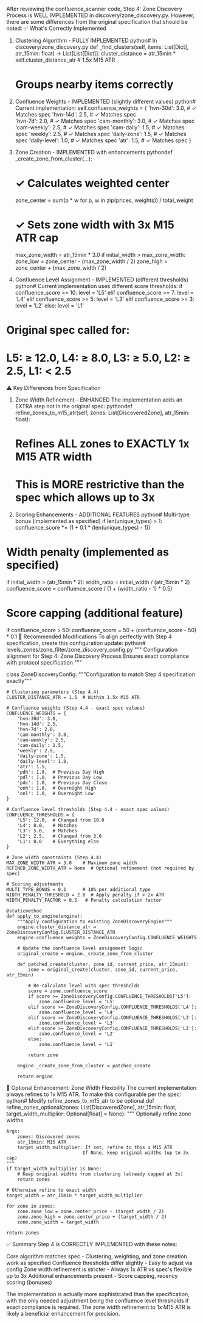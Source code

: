 After reviewing the confluence_scanner code, Step 4: Zone Discovery Process is WELL IMPLEMENTED in discovery/zone_discovery.py. However, there are some differences from the original specification that should be noted:
✅ What's Correctly Implemented
1. Clustering Algorithm - FULLY IMPLEMENTED
python# In discovery/zone_discovery.py
def _find_clusters(self, items: List[Dict], atr_15min: float) -> List[List[Dict]]:
    cluster_distance = atr_15min * self.cluster_distance_atr  # 1.5x M15 ATR
    # Groups nearby items correctly
2. Confluence Weights - IMPLEMENTED (slightly different values)
python# Current implementation:
self.confluence_weights = {
    'hvn-30d': 3.0,      # ✓ Matches spec
    'hvn-14d': 2.5,      # ✓ Matches spec  
    'hvn-7d': 2.0,       # ✓ Matches spec
    'cam-monthly': 3.0,   # ✓ Matches spec
    'cam-weekly': 2.5,    # ✓ Matches spec
    'cam-daily': 1.5,     # ✓ Matches spec
    'weekly': 2.5,        # ✓ Matches spec
    'daily-zone': 1.5,    # ✓ Matches spec
    'daily-level': 1.0,   # ✓ Matches spec
    'atr': 1.5,          # ✓ Matches spec
}
3. Zone Creation - IMPLEMENTED with enhancements
pythondef _create_zone_from_cluster(...):
    # ✓ Calculates weighted center
    zone_center = sum(p * w for p, w in zip(prices, weights)) / total_weight
    
    # ✓ Sets zone width with 3x M15 ATR cap
    max_zone_width = atr_15min * 3.0
    if initial_width > max_zone_width:
        zone_low = zone_center - (max_zone_width / 2)
        zone_high = zone_center + (max_zone_width / 2)
4. Confluence Level Assignment - IMPLEMENTED (different thresholds)
python# Current implementation uses different score thresholds:
if confluence_score >= 10:
    level = 'L5'
elif confluence_score >= 7:
    level = 'L4'
elif confluence_score >= 5:
    level = 'L3'
elif confluence_score >= 3:
    level = 'L2'
else:
    level = 'L1'

# Original spec called for:
# L5: ≥ 12.0, L4: ≥ 8.0, L3: ≥ 5.0, L2: ≥ 2.5, L1: < 2.5
⚠️ Key Differences from Specification
1. Zone Width Refinement - ENHANCED
The implementation adds an EXTRA step not in the original spec:
pythondef refine_zones_to_m15_atr(self, zones: List[DiscoveredZone], atr_15min: float):
    # Refines ALL zones to EXACTLY 1x M15 ATR width
    # This is MORE restrictive than the spec which allows up to 3x
2. Scoring Enhancements - ADDITIONAL FEATURES
python# Multi-type bonus (implemented as specified)
if len(unique_types) > 1:
    confluence_score *= (1 + 0.1 * (len(unique_types) - 1))

# Width penalty (implemented as specified)
if initial_width > (atr_15min * 2):
    width_ratio = initial_width / (atr_15min * 2)
    confluence_score = confluence_score / (1 + (width_ratio - 1) * 0.5)

# Score capping (additional feature)
if confluence_score > 50:
    confluence_score = 50 + (confluence_score - 50) * 0.1
📝 Recommended Modifications
To align perfectly with Step 4 specification, create this configuration update:
python# levels_zones/zone_filter/zone_discovery_config.py
"""
Configuration alignment for Step 4: Zone Discovery Process
Ensures exact compliance with protocol specification
"""

class ZoneDiscoveryConfig:
    """Configuration to match Step 4 specification exactly"""
    
    # Clustering parameters (Step 4.4)
    CLUSTER_DISTANCE_ATR = 1.5  # Within 1.5x M15 ATR
    
    # Confluence weights (Step 4.4 - exact spec values)
    CONFLUENCE_WEIGHTS = {
        'hvn-30d': 3.0,
        'hvn-14d': 2.5,
        'hvn-7d': 2.0,
        'cam-monthly': 3.0,
        'cam-weekly': 2.5,
        'cam-daily': 1.5,
        'weekly': 2.5,
        'daily-zone': 1.5,
        'daily-level': 1.0,
        'atr': 1.5,
        'pdh': 1.0,  # Previous Day High
        'pdl': 1.0,  # Previous Day Low
        'pdc': 1.0,  # Previous Day Close
        'onh': 1.0,  # Overnight High
        'onl': 1.0,  # Overnight Low
    }
    
    # Confluence level thresholds (Step 4.4 - exact spec values)
    CONFLUENCE_THRESHOLDS = {
        'L5': 12.0,  # Changed from 10.0
        'L4': 8.0,   # Matches
        'L3': 5.0,   # Matches
        'L2': 2.5,   # Changed from 3.0
        'L1': 0.0    # Everything else
    }
    
    # Zone width constraints (Step 4.4)
    MAX_ZONE_WIDTH_ATR = 3.0    # Maximum zone width
    REFINED_ZONE_WIDTH_ATR = None  # Optional refinement (not required by spec)
    
    # Scoring adjustments
    MULTI_TYPE_BONUS = 0.1      # 10% per additional type
    WIDTH_PENALTY_THRESHOLD = 2.0  # Apply penalty if > 2x ATR
    WIDTH_PENALTY_FACTOR = 0.5   # Penalty calculation factor
    
    @staticmethod
    def apply_to_engine(engine):
        """Apply configuration to existing ZoneDiscoveryEngine"""
        engine.cluster_distance_atr = ZoneDiscoveryConfig.CLUSTER_DISTANCE_ATR
        engine.confluence_weights = ZoneDiscoveryConfig.CONFLUENCE_WEIGHTS
        
        # Update the confluence level assignment logic
        original_create = engine._create_zone_from_cluster
        
        def patched_create(cluster, zone_id, current_price, atr_15min):
            zone = original_create(cluster, zone_id, current_price, atr_15min)
            
            # Re-calculate level with spec thresholds
            score = zone.confluence_score
            if score >= ZoneDiscoveryConfig.CONFLUENCE_THRESHOLDS['L5']:
                zone.confluence_level = 'L5'
            elif score >= ZoneDiscoveryConfig.CONFLUENCE_THRESHOLDS['L4']:
                zone.confluence_level = 'L4'
            elif score >= ZoneDiscoveryConfig.CONFLUENCE_THRESHOLDS['L3']:
                zone.confluence_level = 'L3'
            elif score >= ZoneDiscoveryConfig.CONFLUENCE_THRESHOLDS['L2']:
                zone.confluence_level = 'L2'
            else:
                zone.confluence_level = 'L1'
            
            return zone
        
        engine._create_zone_from_cluster = patched_create
        
        return engine
🔧 Optional Enhancement: Zone Width Flexibility
The current implementation always refines to 1x M15 ATR. To make this configurable per the spec:
python# Modify refine_zones_to_m15_atr to be optional
def refine_zones_optional(zones: List[DiscoveredZone], 
                         atr_15min: float,
                         target_width_multiplier: Optional[float] = None):
    """
    Optionally refine zone widths
    
    Args:
        zones: Discovered zones
        atr_15min: M15 ATR
        target_width_multiplier: If set, refine to this x M15 ATR
                                If None, keep original widths (up to 3x cap)
    """
    if target_width_multiplier is None:
        # Keep original widths from clustering (already capped at 3x)
        return zones
    
    # Otherwise refine to exact width
    target_width = atr_15min * target_width_multiplier
    
    for zone in zones:
        zone.zone_low = zone.center_price - (target_width / 2)
        zone.zone_high = zone.center_price + (target_width / 2)
        zone.zone_width = target_width
    
    return zones
✅ Summary
Step 4 is CORRECTLY IMPLEMENTED with these notes:

Core algorithm matches spec - Clustering, weighting, and zone creation work as specified
Confluence thresholds differ slightly - Easy to adjust via config
Zone width refinement is stricter - Always 1x ATR vs spec's flexible up to 3x
Additional enhancements present - Score capping, recency scoring (bonuses)

The implementation is actually more sophisticated than the specification, with the only needed adjustment being the confluence level thresholds if exact compliance is required. The zone width refinement to 1x M15 ATR is likely a beneficial enhancement for precision.